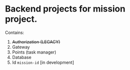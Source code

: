 # Backend projects for mission project.
Contains:
1) ~~Authorization (LEGACY)~~
2) Gateway
3) Points (task manager)
4) Database
5) Id `mission-id` [in development]
